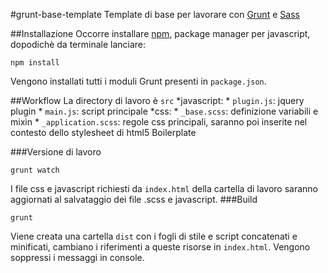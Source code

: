 #grunt-base-template
Template di base per lavorare con [Grunt](http://gruntjs.com/) e [Sass](http://sass-lang.com/)

##Installazione
Occorre installare [npm](https://nodejs.org/download/), package manager per javascript, dopodichè da terminale lanciare:
```
npm install
```
Vengono installati tutti i moduli Grunt presenti in `package.json`.

##Workflow
La directory di lavoro è `src`
*javascript:
	* `plugin.js`: jquery plugin
	* `main.js`: script principale
*css:
	* `_base.scss`: definizione variabili e mixin
	* `_application.scss`: regole css principali, saranno poi inserite nel contesto dello stylesheet di html5 Boilerplate

###Versione di lavoro
```
grunt watch
```
I file css e javascript richiesti da `index.html` della cartella di lavoro saranno aggiornati al salvataggio dei file .scss e javascript.
###Build
```
grunt
```
Viene creata una cartella `dist` con i fogli di stile e script concatenati e minificati,  cambiano i riferimenti a queste risorse in `index.html`. Vengono soppressi i messaggi in console.
